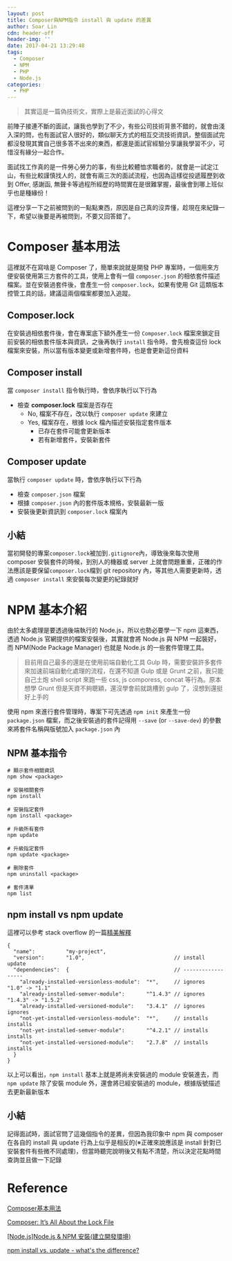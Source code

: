 ```yaml
---
layout: post
title: Composer與NPM指令 install 與 update 的差異
author: Soar Lin
cdn: header-off
header-img: ''
date: 2017-04-21 13:29:48
tags:
  - Composer
  - NPM
  - PHP
  - Node.js
categories:
  - PHP
---
```


> 其實這是一篇偽技術文，實際上是最近面試的心得文

前陣子接連不斷的面試，讓我也學到了不少，有些公司技術背景不錯的，就會由淺入深的問，也有面試官人很好的，類似聊天方式的相互交流技術資訊，整個面試完都沒發現其實自己很多答不出來的東西，都還是面試官經驗分享讓我學習不少，可惜沒有緣分一起合作。

面試找工作真的是一件勞心勞力的事，有些比較體恤求職者的，就會是一試定江山，有些比較謹慎找人的，就會有兩三次的面試流程，也因為這樣從投遞履歷到收到 Offer, 感謝函, 無聲卡等過程所經歷的時間實在是很難掌握，最後會到哪上班似乎也是種緣份！

這裡分享一下之前被問到的一點點東西，原因是自己真的沒弄懂，趁現在來紀錄一下，希望以後要是再被問到，不要又回答錯了。

# Composer 基本用法

這裡就不在寫啥是 Composer 了，簡單來說就是開發 PHP 專案時，一個用來方便安裝使用第三方套件的工具，使用上會有一個 `composer.json` 的相依套件描述檔案。並在安裝過套件後，會產生一份 `composer.lock`，如果有使用 Git 這類版本控管工具的話，建議這兩個檔案都要加入追蹤。

## Composer.lock

在安裝過相依套件後，會在專案底下額外產生一份 `Composer.lock` 檔案來鎖定目前安裝的相依套件版本與資訊，之後再執行 `install` 指令時，會先檢查這份 lock 檔案來安裝，所以當有版本變更或新增套件時，也是會更新這份資料
<!-- more -->
## Composer install

當 `composer install` 指令執行時，會依序執行以下行為

* 檢查 **composer.lock** 檔案是否存在
  * No, 檔案不存在，改以執行 `composer update` 來建立
  * Yes, 檔案存在，根據 lock 檔內描述安裝指定套件版本
    * 已存在套件可能會更新版本
    * 若有新增套件，安裝新套件

## Composer update

當執行 `composer update` 時，會依序執行以下行為

* 檢查 `composer.json` 檔案
* 根據 `composer.json` 內的套件版本規格，安裝最新一版
* 安裝後更新資訊到 `composer.lock` 檔案內

## 小結

當初開發的專案`composer.lock`被加到`.gitignore`內，導致後來每次使用 composer 安裝套件的時候，到別人的機器或 server 上就會問題重重，正確的作法應該是要保留`composer.lock`檔到 git repository 內，等其他人需要更新時，透過 `composer install` 來安裝每次變更的紀錄就好

# NPM 基本介紹

由於太多處理是要透過後端執行的 Node.js，所以也勢必要學一下 npm 這東西，透過 Node.js 官網提供的檔案安裝後，其實就會將 Node.js 與 NPM 一起裝好，而 NPM(Node Package Manager) 也就是 Node.js 的一些套件管理工具。

> 目前用自己最多的還是在使用前端自動化工具 Gulp 時，需要安裝許多套件來加速前端自動化處理的流程，在還不知道 Gulp 或是 Grunt 之前，我只能自己土炮 shell script 來跑一些 css, js comporess, concat 等行為。原本想學 Grunt 但是天資不夠聰穎，還沒學會前就跳槽到 gulp 了，沒想到還挺好上手的

使用 npm 來進行套件管理時，專案下可先透過 `npm init` 來產生一份 `package.json` 檔案，而之後安裝過的套件記得用 `--save` (or `--save-dev`) 的參數來將套件名稱與版號加入 `package.json` 內

## NPM 基本指令

````
# 顯示套件相關資訊
npm show <package>

# 安裝相關套件
npm install

# 安裝指定套件
npm install <package>

# 升級所有套件
npm update

# 升級指定套件
npm update <package>

# 刪除套件
npm uninstall <package>

# 套件清單
npm list
````

## npm install vs npm update

這裡可以參考 stack overflow 的一篇[精美解釋](http://stackoverflow.com/questions/12478679/npm-install-vs-update-whats-the-difference)

````
{
  "name":          "my-project",
  "version":       "1.0",                             // install   update
  "dependencies":  {                                  // ------------------
    "already-installed-versionless-module":  "*",     // ignores   "1.0" -> "1.1"
    "already-installed-semver-module":       "^1.4.3" // ignores   "1.4.3" -> "1.5.2"
    "already-installed-versioned-module":    "3.4.1"  // ignores   ignores
    "not-yet-installed-versionless-module":  "*",     // installs  installs
    "not-yet-installed-semver-module":       "^4.2.1" // installs  installs
    "not-yet-installed-versioned-module":    "2.7.8"  // installs  installs
  }
}
````

以上可以看出，`npm install` 基本上就是將尚未安裝過的 module 安裝進去，而 `npm update` 除了安裝 module 外，還會將已經安裝過的 module，根據版號描述去更新最新版本

## 小結

記得面試時，面試官問了這幾個指令的差異，但因為我印象中 npm 與 composer 在各自的 install 與 update 行為上似乎是相反的(※正確來說應該是 install 針對已安裝套件有些微不同處理)，但當時聽完說明後又有點不清楚，所以決定花點時間查詢並且做一下記錄



# Reference

[Composer基本用法](https://getcomposer.ycnets.com/doc/01-basic-usage.md)

[Composer: It’s All About the Lock File](https://blog.engineyard.com/2014/composer-its-all-about-the-lock-file)

[[Node.js]Node.js & NPM 安裝(建立開發環境)](http://blog.johnsonlu.org/node-jsnode-js安裝建立開發環境/)

[npm install vs. update - what's the difference?](http://stackoverflow.com/questions/12478679/npm-install-vs-update-whats-the-difference)

